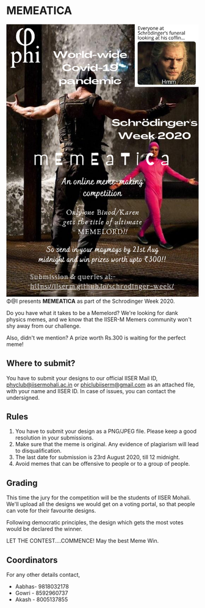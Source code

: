 # MEMEATICA

![mematica](mEmEaTiCa_poster.png)
Φ@I presents  **MEMEATICA** as part of the Schrodinger Week 2020.

Do you have what it takes to be a Memelord?
We're looking for dank physics memes, and we know that the IISER-M Memers community won't shy away from our challenge.

Also, didn't we mention?
A prize worth Rs.300 is waiting for the perfect meme!

## Where to submit?

You have to submit your designs to our official IISER Mail ID, [phyclub@iisermohali.ac.in](mailto:phyclub@iisermohali.ac.in) or [phiclubiiserm@gmail.com](mailto:phiclubiiserm@gmail.com) as an attached file, with your name and IISER ID. In case of issues, you can contact the undersigned.

## Rules

1. You have to submit your design as a PNG/JPEG file. Please keep a good resolution in your submissions.
2. Make sure that the meme is original. Any evidence of plagiarism will lead to disqualification.
3. The last date for submission is 23rd August 2020, till 12 midnight.
4. Avoid memes that can be offensive to people or to a group of people.

## Grading

This time the jury for the competition will be the students of IISER Mohali. We'll upload all the designs we would get on a voting portal, so that people can vote for their favourite designs.

Following democratic principles, the design which gets the most votes would be declared the winner.

LET THE CONTEST....COMMENCE!
May the best Meme Win.

## Coordinators

For any other details contact,

- Aabhas- 9818032178
- Gowri - 8592960737
- Akash - 8005137855
